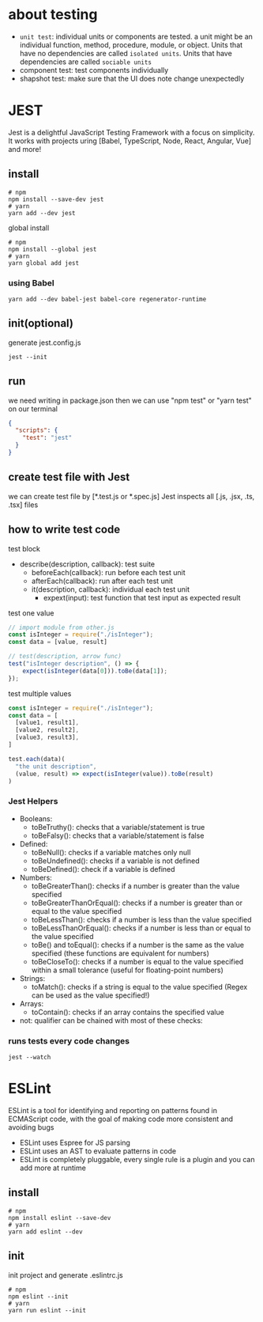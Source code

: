 
# about testing

- `unit test`: individual units or components are tested. a unit might be an individual function, method, procedure, module, or object. Units that have no dependencies are called `isolated units`. Units that have dependencies are called `sociable units`
- component test: test components individually
- shapshot test: make sure that the UI does note change unexpectedly


# JEST

Jest is a delightful JavaScript Testing Framework with a focus on simplicity.
It works with projects uring [Babel, TypeScript, Node, React, Angular, Vue] and more!


## install

```shell
# npm
npm install --save-dev jest
# yarn
yarn add --dev jest
```

global install

```shell
# npm
npm install --global jest
# yarn
yarn global add jest
```

### using Babel

```shell
yarn add --dev babel-jest babel-core regenerator-runtime
```

## init(optional)

generate jest.config.js

```shell
jest --init
```

## run

we need writing in package.json then we can use "npm test" or "yarn test" on our terminal

```json
{
  "scripts": {
    "test": "jest"
  }
}
```

## create test file with Jest

we can create test file by [*.test.js or *.spec.js]
Jest inspects all [.js, .jsx, .ts, .tsx] files

## how to write test code

test block
- describe(description, callback): test suite
  - beforeEach(callback): run before each test unit
  - afterEach(callback): run after each test unit
  - it(description, callback): individual each test unit
    - expext(input): test function that test input as expected result

test one value
```js
// import module from other.js
const isInteger = require("./isInteger");
const data = [value, result]

// test(description, arrow func)
test("isInteger description", () => {
    expect(isInteger(data[0])).toBe(data[1]);
});
```

test multiple values
```js
const isInteger = require("./isInteger");
const data = [
  [value1, result1],
  [value2, result2],
  [value3, result3],
]

test.each(data)(
  "the unit description",
  (value, result) => expect(isInteger(value)).toBe(result)
)
```

### Jest Helpers

- Booleans:
  - toBeTruthy(): checks that a variable/statement is true
  - toBeFalsy(): checks that a variable/statement is false
- Defined:
  - toBeNull(): checks if a variable matches only null
  - toBeUndefined(): checks if a variable is not defined
  - toBeDefined(): check if a variable is defined
- Numbers:
  - toBeGreaterThan(): checks if a number is greater than the value specified
  - toBeGreaterThanOrEqual(): checks if a number is greater than or equal to the value specified
  - toBeLessThan(): checks if a number is less than the value specified
  - toBeLessThanOrEqual(): checks if a number is less than or equal to the value specified
  - toBe() and toEqual(): checks if a number is the same as the value specified (these functions are equivalent for numbers)
  - toBeCloseTo(): checks if a number is equal to the value specified within a small tolerance (useful for floating-point numbers)
- Strings:
  - toMatch(): checks if a string is equal to the value specified (Regex can be used as the value specified!)
- Arrays:
  - toContain(): checks if an array contains the specified value
- not: qualifier can be chained with most of these checks:

### runs tests every code changes

```shell
jest --watch
```

# ESLint

ESLint is a tool for identifying and reporting on patterns found in ECMAScript code, with the goal of making code more consistent and avoiding bugs

- ESLint uses Espree for JS parsing
- ESLint uses an AST to evaluate patterns in code
- ESLint is completely pluggable, every single rule is a plugin and you can add more at runtime

## install

```shell
# npm
npm install eslint --save-dev
# yarn
yarn add eslint --dev
```

## init

init project and generate .eslintrc.js

```shell
# npm
npm eslint --init
# yarn
yarn run eslint --init
```

